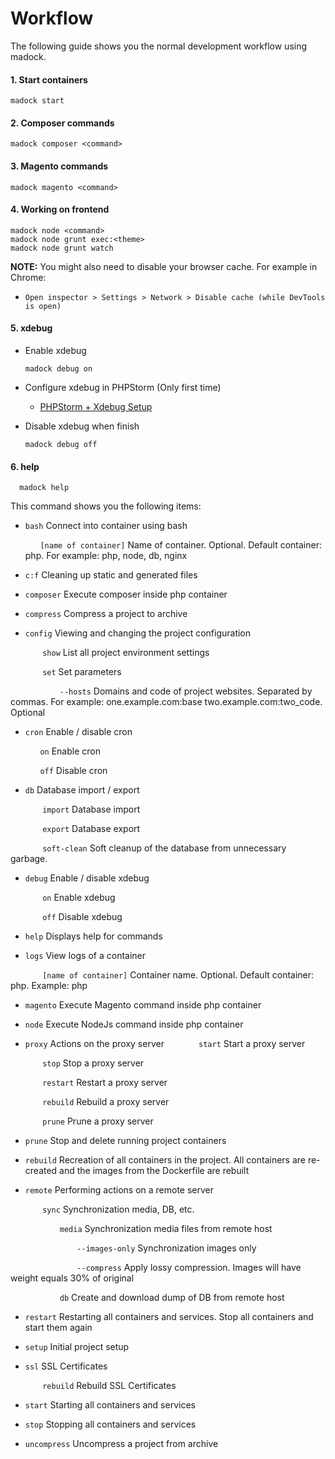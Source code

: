 # Workflow

The following guide shows you the normal development workflow using madock.

#### 1. Start containers

```
madock start
```

#### 2. Composer commands

```
madock composer <command>
```

#### 3. Magento commands

```
madock magento <command>
```

#### 4. Working on frontend

```
madock node <command>
madock node grunt exec:<theme>
madock node grunt watch
```

**NOTE:** You might also need to disable your browser cache. For example in Chrome:

* `Open inspector > Settings > Network > Disable cache (while DevTools is open)`

#### 5. xdebug

* Enable xdebug

  ```
  madock debug on
  ```

* Configure xdebug in PHPStorm (Only first time)

    * [PHPStorm + Xdebug Setup](./xdebug_phpstorm.md)

* Disable xdebug when finish

  ```
  madock debug off
  ```

#### 6. help
```
  madock help
 ```

This command shows you the following items:

* `bash`    Connect into container using bash

  &nbsp;&nbsp;&nbsp;&nbsp;&nbsp;&nbsp;`[name of container]` Name of container. Optional. Default container: php. For example: php, node, db, nginx

* `c:f`  Cleaning up static and generated files


* `composer`  Execute composer inside php container
            
            
* `compress`  Compress a project to archive
            
            
* `config`  Viewing and changing the project configuration

&nbsp;&nbsp;&nbsp;&nbsp;&nbsp;&nbsp; &nbsp;&nbsp;&nbsp;&nbsp;&nbsp;&nbsp;`show`    List all project environment settings

&nbsp;&nbsp;&nbsp;&nbsp;&nbsp;&nbsp; &nbsp;&nbsp;&nbsp;&nbsp;&nbsp;&nbsp;`set`     Set parameters

&nbsp;&nbsp;&nbsp;&nbsp;&nbsp;&nbsp; &nbsp;&nbsp;&nbsp;&nbsp;&nbsp;&nbsp; &nbsp;&nbsp;&nbsp;&nbsp;&nbsp;&nbsp;`--hosts` Domains and code of project websites. Separated by commas. For example: one.example.com:base two.example.com:two_code. Optional
               
         
* `cron`    Enable / disable cron

  &nbsp;&nbsp;&nbsp;&nbsp;&nbsp;&nbsp;`on`  Enable cron

  &nbsp;&nbsp;&nbsp;&nbsp;&nbsp;&nbsp;`off`   Disable cron
              
          
* `db`      Database import / export

&nbsp;&nbsp;&nbsp;&nbsp;&nbsp;&nbsp; &nbsp;&nbsp;&nbsp;&nbsp;&nbsp;&nbsp;`import`  Database import

&nbsp;&nbsp;&nbsp;&nbsp;&nbsp;&nbsp; &nbsp;&nbsp;&nbsp;&nbsp;&nbsp;&nbsp;`export`  Database export

&nbsp;&nbsp;&nbsp;&nbsp;&nbsp;&nbsp; &nbsp;&nbsp;&nbsp;&nbsp;&nbsp;&nbsp;`soft-clean`      Soft cleanup of the database from unnecessary garbage.
                     
   
* `debug`   Enable / disable xdebug

&nbsp;&nbsp;&nbsp;&nbsp;&nbsp;&nbsp; &nbsp;&nbsp;&nbsp;&nbsp;&nbsp;&nbsp;`on`      Enable xdebug

&nbsp;&nbsp;&nbsp;&nbsp;&nbsp;&nbsp; &nbsp;&nbsp;&nbsp;&nbsp;&nbsp;&nbsp;`off`     Disable xdebug
                    
    
* `help`    Displays help for commands
                      
  
* `logs`    View logs of a container

&nbsp;&nbsp;&nbsp;&nbsp;&nbsp;&nbsp; &nbsp;&nbsp;&nbsp;&nbsp;&nbsp;&nbsp;`[name of container]`     Container name. Optional. Default container: php. Example: php
                        

* `magento` Execute Magento command inside php container
                        

* `node`    Execute NodeJs command inside php container
                        

* `proxy`   Actions on the proxy server
&nbsp;&nbsp;&nbsp;&nbsp;&nbsp;&nbsp; &nbsp;&nbsp;&nbsp;&nbsp;&nbsp;&nbsp;`start`   Start a proxy server

&nbsp;&nbsp;&nbsp;&nbsp;&nbsp;&nbsp; &nbsp;&nbsp;&nbsp;&nbsp;&nbsp;&nbsp;`stop`    Stop a proxy server

&nbsp;&nbsp;&nbsp;&nbsp;&nbsp;&nbsp; &nbsp;&nbsp;&nbsp;&nbsp;&nbsp;&nbsp;`restart` Restart a proxy server 

&nbsp;&nbsp;&nbsp;&nbsp;&nbsp;&nbsp; &nbsp;&nbsp;&nbsp;&nbsp;&nbsp;&nbsp;`rebuild` Rebuild a proxy server

&nbsp;&nbsp;&nbsp;&nbsp;&nbsp;&nbsp; &nbsp;&nbsp;&nbsp;&nbsp;&nbsp;&nbsp;`prune`   Prune a proxy server
                        

* `prune`   Stop and delete running project containers
                        

* `rebuild` Recreation of all containers in the project. All containers are re-created and the images from the Dockerfile are rebuilt
                        

* `remote`  Performing actions on a remote server

&nbsp;&nbsp;&nbsp;&nbsp;&nbsp;&nbsp; &nbsp;&nbsp;&nbsp;&nbsp;&nbsp;&nbsp;`sync`    Synchronization media, DB, etc.

&nbsp;&nbsp;&nbsp;&nbsp;&nbsp;&nbsp; &nbsp;&nbsp;&nbsp;&nbsp;&nbsp;&nbsp; &nbsp;&nbsp;&nbsp;&nbsp;&nbsp;&nbsp;`media`   Synchronization media files from remote host

&nbsp;&nbsp;&nbsp;&nbsp;&nbsp;&nbsp; &nbsp;&nbsp;&nbsp;&nbsp;&nbsp;&nbsp; &nbsp;&nbsp;&nbsp;&nbsp;&nbsp;&nbsp; &nbsp;&nbsp;&nbsp;&nbsp;&nbsp;&nbsp;`--images-only`   Synchronization images only

&nbsp;&nbsp;&nbsp;&nbsp;&nbsp;&nbsp; &nbsp;&nbsp;&nbsp;&nbsp;&nbsp;&nbsp; &nbsp;&nbsp;&nbsp;&nbsp;&nbsp;&nbsp; &nbsp;&nbsp;&nbsp;&nbsp;&nbsp;&nbsp;`--compress`      Apply lossy compression. Images will have weight equals 30% of original

&nbsp;&nbsp;&nbsp;&nbsp;&nbsp;&nbsp; &nbsp;&nbsp;&nbsp;&nbsp;&nbsp;&nbsp; &nbsp;&nbsp;&nbsp;&nbsp;&nbsp;&nbsp;`db`      Create and download dump of DB from remote host
                        

* `restart` Restarting all containers and services. Stop all containers and start them again
                        

* `setup`   Initial project setup
                        

* `ssl`   SSL Certificates

&nbsp;&nbsp;&nbsp;&nbsp;&nbsp;&nbsp; &nbsp;&nbsp;&nbsp;&nbsp;&nbsp;&nbsp;`rebuild`   Rebuild SSL Certificates
                        

* `start`   Starting all containers and services
                        

* `stop`    Stopping all containers and services
                        

* `uncompress`  Uncompress a project from archive